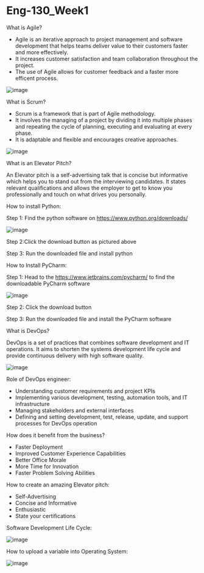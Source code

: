 # Eng-130_Week1
What is Agile?
- Agile is an iterative approach to project management and software development that helps teams deliver value to their customers faster and more effectively.
- It increases customer satisfaction and team collaboration throughout the project.
- The use of Agile allows for customer feedback and a faster more efficent process. 

![image](https://user-images.githubusercontent.com/115154775/194580194-b4b932bb-e72d-41fc-93d3-39d55342f1b1.png)







What is Scrum?
- Scrum is a framework that is part of Agile methodology.
- It involves the managing of a project by dividing it into multiple phases and repeating the cycle of planning, executing and evaluating at every phase.
- It is adaptable and flexible and encourages creative approaches.

![image](https://user-images.githubusercontent.com/115154775/194594115-4884d305-17ca-40fb-b351-a3a15d544cf2.png)


What is an Elevator Pitch?

An Elevator pitch is a self-advertising talk that is concise but informative which helps you to stand out from the interviewing candidates. It states relevant qualifications and allows the employer to get to know you professionally and touch on what drives you personally.

How to install Python:

Step 1: Find the python software on https://www.python.org/downloads/

![image](https://user-images.githubusercontent.com/115154775/194595519-54ff7631-2eb3-48f4-8d44-6e49992fa2f6.png)

Step 2:Click the download button as pictured above

Step 3: Run the downloaded file and install python



How to Install PyCharm:

Step 1: Head to the https://www.jetbrains.com/pycharm/ to find the downloadable PyCharm software 

![image](https://user-images.githubusercontent.com/115154775/194596620-01199af0-122f-4852-bb06-1ffd19f8911f.png)

Step 2: Click the download button


Step 3: Run the downloaded file and install the PyCharm software


What is DevOps?

DevOps is a set of practices that combines software development and IT operations. It aims to shorten the systems development life cycle and provide continuous delivery with high software quality. 

![image](https://user-images.githubusercontent.com/115154775/194600803-e7d26c64-7c3e-4b38-97e9-1b2f6c6c4ccf.png)



Role of DevOps engineer:
- Understanding customer requirements and project KPIs
- Implementing various development, testing, automation tools, and IT infrastructure
- Managing stakeholders and external interfaces
- Defining and setting development, test, release, update, and support processes for DevOps operation



How does it benefit from the business?
- Faster Deployment
- Improved Customer Experience Capabilities
- Better Office Morale
- More Time for Innovation
- Faster Problem Solving Abilities


How to create an amazing Elevator pitch:
- Self-Advertising
- Concise and Informative
- Enthusiastic
- State your certifications

Software Development Life Cycle:

![image](https://user-images.githubusercontent.com/115154775/194603911-055f5544-a97a-4dc4-868a-332d0bae8dbf.png)

How to upload a variable into Operating System:

![image](https://user-images.githubusercontent.com/115154775/194610700-f50f8cf4-3523-4d46-90dc-dac39ed782ad.png)
